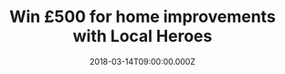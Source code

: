 ---
campaign-uuid: "c-89232165-f51a-4e9d-a55a-1aa23869ef4d"
type: "Preview"
category: "Other"
date: "2018-03-14T09:00:00.000Z"
end-date: "2018-03-22T23:59:00.000Z"
disable-form: false
is_promoted: false
has_entry_page: true
title: "Win £500 for home improvements with Local Heroes"
competition-description: "<p>Planning on making your life BETTER? Put your home improvement\
  \ project in motion by the chance of wining £500 with Local Heroes. Don't miss out\
  \ this great opportunity and make your dream house a reality for you and your loved\
  \ ones.</p>\n<p>Click here to get involved.</p>\n"
hero-header: "Win £500 for home improvements with Local Heroes"
terms-confirmation: "I agree to the competition <a href=\"../etc/localheroes-win-500-pounds-terms-and-conditions.pdf\"\
  \ target=\"_blank\">Terms &amp; Conditions</a> and to create an account with NME\
  \ AAA."
banner-img: "https://assets.expresslyapp.com/asset-b209c887-d7a3-4aba-8c7f-c5c58b2d657c.jpg"
logo-left-href: "https://www.localheroes.com/"
logo-left-image: "https://assets.expresslyapp.com/f30d9143-4bf0-4ebe-a770-328b7f8d908d-thumb.png"
logo-left-title: "Local Heroes"
bg-image-hero: "https://assets.expresslyapp.com/asset-883d056c-e84c-4fc0-b313-7247e9b6331e.jpg"
bg-image-first: "https://assets.expresslyapp.com/asset-1b8d0373-f23f-4c9e-bf03-d6e82a1d7387.jpg"
bg-image-second: "https://assets.expresslyapp.com/asset-88432b87-de93-478d-acd3-7b47948145de.jpg"
section1-content: "<p>Anything needing work at home? Planning a kitchen renovation?\
  \ Or something else? Why not seek for a quality contract from Local Heros? They\
  \ are offering one lucky winner the possibility to get £500! This is your chance\
  \ to get some extra renovation done, and Local Heroes can help you with it.</p>\n\
  <p>Local Heroes is a separate business unit that has been set up by British Gas\
  \ to redefine the way that trade related jobs are done around the home.</p>\n<p>\
  \ Built by a mix of people from world class consumer internet companies and experts\
  \ from within British Gas, they understand great online experiences and what’s involved\
  \ in completing professional jobs inside peoples homes.</p>\n"
section2-content: "<p>Don't miss this great occasion! It's very easy: enter your details,\
  \ choose your desired new home improvement and get a free quote from one of their\
  \ tradesmen. They can give you a free call to help you get through everything you\
  \ need.</p>\n"
entry-title: "Win £500 for home improvements with Local Heroes"
entry-content: "<p>Planning on renovation projects? Now you have the solution! Win\
  \ £500 for home improvements with Local Heroes.</p> <p> Enter the draw to win localheroes\
  \ by completing the form below before 23.59pm on 14/03/2018.</p>\n"
entry-extension: "nme/local-heroes-extension.html"
has-winner: false
prize-description: "Win £500 for home improvements with Local Heroes"
country-restrictions:
- "GB"
---